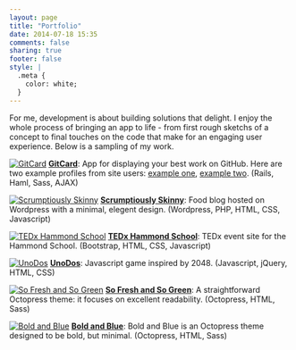 ```yaml
---
layout: page
title: "Portfolio"
date: 2014-07-18 15:35
comments: false
sharing: true
footer: false
style: |
  .meta {
    color: white;
  }
---
```

For me, development is about building solutions that delight. I enjoy the whole process of bringing an app to life - from first rough sketchs of a concept to final touches on the code that make for an engaging user experience. Below is a sampling of my work.

[![GitCard](http://gdurl.com/B7OX)](http://gitcard.herokuapp.com)
**[GitCard](http://gitcard.herokuapp.com)**: App for displaying your best work on GitHub. Here are two example profiles from site users: [example one](http://gitcard.herokuapp.com/dpoint01), [example two](http://gitcard.herokuapp.com/dankleiman). (Rails, Haml, Sass, AJAX)

[![Scrumptiously Skinny](http://gdurl.com/nAQa)](http://www.scrumptiouslyskinny.com)
**[Scrumptiously Skinny](http://www.scrumptiouslyskinny.com)**: Food blog hosted on Wordpress with a minimal, elegent design. (Wordpress, PHP, HTML, CSS, Javascript)

[![TEDx Hammond School](http://gdurl.com/6oUS)](http://www.tedxhammondschool.com)
**[TEDx Hammond School](http://www.tedxhammondschool.com)**: TEDx event site for the Hammond School. (Bootstrap, HTML, CSS, Javascript)

[![UnoDos](http://gdurl.com/u5e4)](http://unodos.herokuapp.com)
**[UnoDos](http://unodos.herokuapp.com)**: Javascript game inspired by 2048. (Javascript, jQuery, HTML, CSS)

[![So Fresh and So Green](http://gdurl.com/i4Wr)](http://sofreshandsogreen.herokuapp.com)
**[So Fresh and So Green](http://sofreshandsogreen.herokuapp.com)**: A straightforward Octopress theme: it focuses on excellent readability. (Octopress, HTML, Sass)

[![Bold and Blue](http://gdurl.com/GYDa)](http://github.com/johnkeith/boldandblue)
**[Bold and Blue](http://github.com/johnkeith/boldandblue)**: Bold and Blue is an Octopress theme designed to be bold, but minimal. (Octopress, HTML, Sass)




